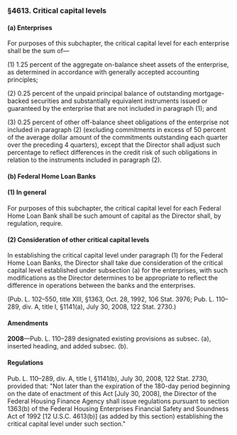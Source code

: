 ### §4613. Critical capital levels ###

#### (a) Enterprises ####

For purposes of this subchapter, the critical capital level for each enterprise shall be the sum of—

(1) 1.25 percent of the aggregate on-balance sheet assets of the enterprise, as determined in accordance with generally accepted accounting principles;

(2) 0.25 percent of the unpaid principal balance of outstanding mortgage-backed securities and substantially equivalent instruments issued or guaranteed by the enterprise that are not included in paragraph (1); and

(3) 0.25 percent of other off-balance sheet obligations of the enterprise not included in paragraph (2) (excluding commitments in excess of 50 percent of the average dollar amount of the commitments outstanding each quarter over the preceding 4 quarters), except that the Director shall adjust such percentage to reflect differences in the credit risk of such obligations in relation to the instruments included in paragraph (2).

#### (b) Federal Home Loan Banks ####

#### (1) In general ####

For purposes of this subchapter, the critical capital level for each Federal Home Loan Bank shall be such amount of capital as the Director shall, by regulation, require.

#### (2) Consideration of other critical capital levels ####

In establishing the critical capital level under paragraph (1) for the Federal Home Loan Banks, the Director shall take due consideration of the critical capital level established under subsection (a) for the enterprises, with such modifications as the Director determines to be appropriate to reflect the difference in operations between the banks and the enterprises.

(Pub. L. 102–550, title XIII, §1363, Oct. 28, 1992, 106 Stat. 3976; Pub. L. 110–289, div. A, title I, §1141(a), July 30, 2008, 122 Stat. 2730.)

#### Amendments ####

**2008**—Pub. L. 110–289 designated existing provisions as subsec. (a), inserted heading, and added subsec. (b).

#### Regulations ####

Pub. L. 110–289, div. A, title I, §1141(b), July 30, 2008, 122 Stat. 2730, provided that: "Not later than the expiration of the 180-day period beginning on the date of enactment of this Act [July 30, 2008], the Director of the Federal Housing Finance Agency shall issue regulations pursuant to section 1363(b) of the Federal Housing Enterprises Financial Safety and Soundness Act of 1992 [12 U.S.C. 4613(b)] (as added by this section) establishing the critical capital level under such section."
